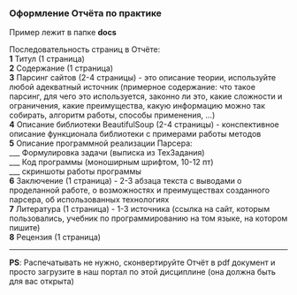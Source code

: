 ### Оформление Отчёта по практике

Пример лежит в папке **docs**  

Последовательность страниц в Отчёте:  
**1** Титул (1 страница)  
**2** Содержание (1 страница)  
**3** Парсинг сайтов (2-4 страницы) - это описание теории, используйте любой адекватный источник (примерное содержание: что такое парсинг, для чего это используется, законно ли это, какие сложности и ограничения, какие преимущества, какую информацию можно так собирать, алгоритм работы, способы применения, ...)  
**4** Описание библиотеки BeautifulSoup (2-4 страницы) - конспективное описание функционала библиотеки с примерами работы методов  
**5** Описание программной реализации Парсера:  
___ Формулировка задачи (выписка из ТехЗадания)  
___ Код программы (моноширным шрифтом, 10-12 пт)  
___ скриншоты работы программы  
**6** Заключение (1 страница) - 2-3 абзаца текста с выводами о проделанной работе, о возможностях и преимуществах созданного парсера, об использованных технологиях  
**7** Литература (1 страница) - 1-3 источника (ссылка на сайт, которым пользовались, учебник по программированию на том языке, на котором пишите)  
**8** Рецензия (1 страница)  

---  

**PS**: Распечатывать не нужно, сконвертируйте Отчёт в pdf документ и просто загрузите в наш портал по этой дисциплине (она должна быть для вас открыта)  
